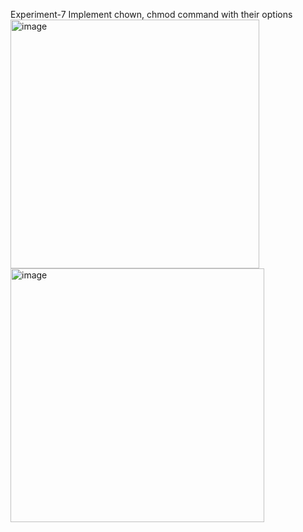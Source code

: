 Experiment-7 Implement chown, chmod command with their options
<img width="398" alt="image" src="https://github.com/user-attachments/assets/20b46561-3bba-476e-9062-209ddfd8e9f7" />
<img width="406" alt="image" src="https://github.com/user-attachments/assets/915ff3fa-cc97-4929-adcd-aeca346cbbf1" />


